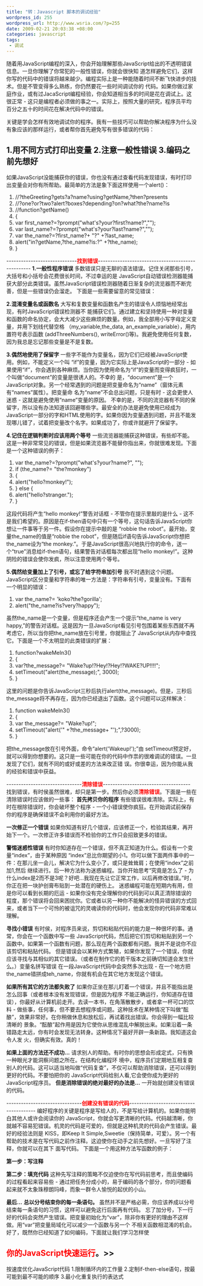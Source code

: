 ```yaml
--- 
title: "转：Javascript 脚本的调试经验"
wordpress_id: 255
wordpress_url: http://www.wsria.com/?p=255
date: 2009-02-21 20:03:38 +08:00
categories: javascript
tags: 
 - 调试
---
```

随着用JavaScript编程的深入，你会开始理解那些JavaScript给出的不透明错误信息。一旦你理解了你常犯的一般性错误，你就会很快知 道怎样避免它们，这样你写的代码中的错误将越来越少。编程实际上是一种能随着时间不断飞快进步的技术。但是不管变得多么熟练，你仍然要花一些时间调试你的 代码。如果你做过家庭作业，或有过JacaScript编程经验，你会知道相当多的时间是花在调试上。这很正常 - 这只是编程者必须做的事之一。实际上，按照大量的研究，程序员平均百分之五十的时间花在解决代码中的错误。

关键是学会怎样有效地调试你的程序。我有一些技巧可以帮助你解决程序为什么没有象应该的那样运行，或者帮你首先避免写有很多错误的代码：

1.用不同方式打印出变量
2.注意一般性错误
3.编码之前先想好
--------------------------------------------------------------------------------
如果JavaScript没能捕获你的错误，你也没有通过查看代码发现错误，有时打印出变量会对你有所帮助。最简单的方法是象下面这样使用一个alert()：

<!--more-->
<div class="highlighter">
<ol class="highlighter-c">
	<li><span> </span><span class="comment">//?theGreeting?gets?a?name?using?getName,?then?presents</span></li>
	<li class="alt"><span> </span><span class="comment">//?one?or?two?alert?boxes?depending?on?what?the?name?is</span></li>
	<li><span> </span><span class="comment">//function?getName()</span></li>
	<li class="alt"><span> {</span></li>
	<li><span> </span><span class="keyword">var</span><span> first_name?=?prompt(</span><span class="string">"what's?your?first?name?"</span><span>,</span><span class="string">""</span><span>);</span></li>
	<li class="alt"><span> </span><span class="keyword">var</span><span> last_name?=?prompt(</span><span class="string">"what's?your?last?name?"</span><span>,</span><span class="string">""</span><span>);</span></li>
	<li><span> </span><span class="keyword">var</span><span> the_name?=?first_name?+ </span><span class="string">"?"</span><span> +?last_name;</span></li>
	<li class="alt"><span> alert(</span><span class="string">"in?getName,?the_name?is:?"</span><span> +?the_name);</span></li>
	<li><span> }</span></li>
</ol>
</div>
-----------------------------<span style="color: #ff0000;"><strong>找到错误</strong></span>--------------------------------------------------
<strong>1.一般性程序错误 </strong>
多数错误只是无聊的语法错误。记住关闭那些引号，大括号和小括号会花费很长时间，不过幸运的是 JavaScript自动错误检测器能捕获大部分此类错误。虽然JavaScript错误检测器随着日渐复杂的流览器而不断完善，但是一些错误仍会溜走。 下面是一些需要留意的常见错误：

<strong>2.混淆变量名或函数名</strong>
大写和复数变量和函数名产生的错误令人烦恼地经常出现，有时JavaScript错误检测器不 能捕获它们。通过建立和坚持使用一种对变量和函数的命名协定，会大大减少这些麻烦的数量。例如，我全部用小写字母定义变量，并用下划线代替空格 （my_variable,the_data, an_example_variable），用内置符号表示函数 (addThreeNumbers(), writeError()等)。我避免使用任何复数，因为我总是忘记那些变量是不是复数。

<strong>3.偶然地使用了保留字</strong>
一些字不能作为变量名，因为它们已经被JavaScript使用。例如，不能定义一个叫 “if”的变量，因为它实际上是JavaScript的一部分 - 如果使用“if”，你会遇到各种麻烦。当你因为使用命名为“if”的变量而变得疯狂时，一个叫做“document”的变量是很诱人的。不幸的 是，“document”是一个JavaScript对象。另一个经常遇到的问题是把变量命名为“name”（窗体元素有“names”属性）。把变量命 名为“name”不会总出问题，只是有时 - 这会更使人迷惑 - 这就是避免使用“name”变量的原因。
不幸的是，不同的流览器有不同的保留字，所以没有办法知道该回避哪些字。最安全的办法是避免使用已经成为JavaScript一部分的字和HTML使用的字。如果你因为变量遇到问题，并且不能发现哪儿错了，试着把变量改个名字。如果成功了，你或许就避开了保留字。

<strong>4.记住在逻辑判断时应该用两个等号</strong>
一些流览器能捕获这种错误，有些却不能。这是一种非常常见的错误，但是如果流览器不能替你指出来，你就很难发现。下面是一个这种错误的例子：
<div class="highlighter">
<ol class="highlighter-c">
	<li><span> </span><span class="keyword">var</span><span> the_name?=?prompt(</span><span class="string">"what's?your?name?"</span><span>, </span><span class="string">""</span><span>);</span></li>
	<li class="alt"><span> </span><span class="keyword">if</span><span> (the_name?= </span><span class="string">"the?monkey"</span><span>)</span></li>
	<li><span> {</span></li>
	<li class="alt"><span> alert(</span><span class="string">"hello?monkey!"</span><span>);</span></li>
	<li><span> } </span><span class="keyword">else</span><span> {</span></li>
	<li class="alt"><span> alert(</span><span class="string">"hello?stranger."</span><span>);</span></li>
	<li><span> }</span></li>
</ol>
</div>
这段代码将产生“hello monkey!”警告对话框 - 不管你在提示里敲的是什么 - 这不是我们希望的。原因是在if-then语句中只有一个等号，这句话告诉JavaScript你想让一件事等于另一件。假设你在提示中敲的是 “robbie the robot”。最开始，变量the_name的值是“robbie the robot”，但是随后if语句告诉JavaScript你想把the_name设为“the monkey.”。于是JavaScript很高兴地执行你的命令，送一个“true”消息给if-then语句，结果警告对话框每次都出现“hello monkey!”。这种阴险的错误会使你发疯，所以注意使用两个等号。

<strong>5.偶然给变量加上了引号，或忘了给字符串加引号</strong>
我不时遇到这个问题。JavaScript区分变量和字符串的唯一方法是：字符串有引号，变量没有。下面有一个明显的错误：
<div class="highlighter">
<ol class="highlighter-c">
	<li><span> </span><span class="keyword">var</span><span> the_name?= </span><span class="string">'koko?the?gorilla'</span><span>;</span></li>
	<li class="alt"><span> alert(</span><span class="string">"the_name?is?very?happy"</span><span>);</span></li>
</ol>
</div>
虽然the_name是一个变量，但是程序还会产生一个提示“the_name is very happy,”的警告对话框。这是因为一旦JavaScript看见引号包围着某些东西就不再考虑它，所以当你把the_name放在引号里，你就阻止了 JavaScript从内存中查找它。下面是一个不太明显的此类错误的扩展：
<div class="highlighter">
<ol class="highlighter-j">
	<li><span> function?wakeMeIn3()</span></li>
	<li class="alt"><span> {</span></li>
	<li><span> var?the_message?= </span><span class="string">"Wake?up!?Hey!?Hey!?WAKE?UP!!!!"</span><span>;</span></li>
	<li class="alt"><span> setTimeout(</span><span class="string">"alert(the_message);"</span><span>, </span><span class="number">3000</span><span>);</span></li>
	<li><span> }</span></li>
</ol>
</div>
这里的问题是你告诉JavaScript三秒后执行alert(the_message)。但是，三秒后the_message将不再存在，因为你已经退出了函数。这个问题可以这样解决：
<div class="highlighter">
<ol class="highlighter-c">
	<li><span> </span><span class="keyword">function</span><span> wakeMeIn3()</span></li>
	<li class="alt"><span> {</span></li>
	<li><span> </span><span class="keyword">var</span><span> the_message?= </span><span class="string">"Wake?up!"</span><span>;</span></li>
	<li class="alt"><span> setTimeout(</span><span class="string">"alert('"</span><span> +?the_message+ </span><span class="string">"');"</span><span>,?3000);</span></li>
	<li><span> }</span></li>
</ol>
</div>
把the_message放在引号外面，命令“alert('Wakeup!');”由 setTimeout预定好，就可以得到你想要的。这只是一些可能在你的代码中作祟的很难调试的错误。一旦发现了它们，就有不同的或好或差的方法来改正错 误。你很幸运，因为你能从我的经验和错误中获益。

-------------------------------<span style="color: #ff0000;"><strong>清除错误</strong></span>------------------------------------
找到错误，有时侯虽然很难，却只是第一步。然后你必须<span style="color: #ff0000;"><strong>清除错误</strong></span>。下面是一些在清除错误时应该做的一些事：
<strong>
首先拷贝你的程序</strong>
有些错误很难清除。实际上，有时在根除错误时，你会破坏整个程序 - 一个小错误使你疯狂。在开始调试前保存你的程序是确保错误不会利用你的最好方法。

<strong>一次修正一个错误</strong>
如果你知道有好几个错误，应该修正一个，检验其结果，再开始下一个。一次修正许多错误而不检验你的工作只会招致更多的错误。

<strong>警惕迷惑性错误</strong>
有时你知道存在一个错误，但不真正知道为什么。假设有一个变量“index”，由于某种原因 “index”总比你期望的小1。你可以做下面两件事中的一件：在那儿坐一会儿，解决它为什么变小了，或只是耸耸肩；在使用“index”之前加1,然后 继续进行。后一种方法称为迷惑编程。当你开始思考“究竟是怎么了 - 为什么index是2而不是3呢？好吧...我现在先让它正常工作，以后再修改错误。”时，你正在把一块护创膏布贴到一处潜在的硬伤上。
迷惑编程可能在短期内有用，但是你可以看到长期的厄运 - 如果你没有完全理解你的代码到可以真正清除错误的程度，那个错误将会回来困扰你。它或者以另一种你不能解决的怪异错误的方式回来，或者当下一个可怜的被诅咒的灵魂读你的代码时，他会发现你的代码非常难以理解。

<strong>寻找小错误</strong>
有时侯，对程序员来说，剪切和粘贴代码的能力是一种很坏的事。通常，你会在一个函数中写一些 JavaScript代码，然后把它们剪切和粘贴到另一个函数中。如果第一个函数有问题，那么现在两个函数都有问题。我并不是说你不应该剪切和粘贴代码。 但是错误会以某种方式繁殖，如果你发现了一个错误，你就应该寻找与其相似的其它错误。（或者在制作它的若干版本之前确切知道会发生什么。）变量名拼写错误 在一段JavaScript代码中会突然多次出现 - 在一个地方把the_name错拼成teh_name，你就有机会在其它地方发现这个错误。

<strong>如果所有其它的方法都失败了</strong>
如果你正坐在那儿盯着一个错误，并且不能指出是怎么回事（或者根本没有发现错误，但是因为程序 不能正确运行，你知道存在错误），你最好从计算机前走开。去读一本书，在角落散散步，或者拿一杯可口的饮料 - 做些事，任何事，但不要去想程序或问题。这种技术在某种情况下叫做“酝酿”，效果非常好。在你稍做休息和放松后，再试着找出错误。你会得到一幅比较清晰的 景象。“酝酿”起作用是因为它使你从思维混乱中解脱出来。如果沿着一条错路走太远，你有时会发现无法转身。这种情况下最好开辟一条新路。我知道这会令人发 火，但确实有效。真的！

<strong>如果上面的方法还不成功...</strong>
请求别人的帮助。有时你的思想会形成定式，只有换一种眼光才能洞察问题之所在。在结构化编程环 境中，程序员们定期地互相复查别人的代码。这可以适当地叫做“代码复查”，不仅可以帮助消除错误，还可以得到更好的代码。不要怕把你的 JavaScript代码给别人看,它会使你成为更好的JavaScript程序员。
<strong>
但是消除错误的绝对最好的办法是...</strong>
一开始就创建没有错误的代码。

-------------------------------<span style="color: #ff0000;"><strong>创建没有错误的代码</strong></span>---------------------------------------
编好程序的关键是程序是写给人的，不是写给计算机的。如果你能明白其他人或许会阅读你的 JavaScript，你就会写更清晰的代码。代码越清晰，你就越不容易犯错误。机灵的代码是可爱的，但就是这种机灵的代码会产生错误。最好的经验法则是 KISS，即Keep It Simple,Sweetie（保持简单，可爱）。另一个有帮助的技术是在写代码之前作注释。这迫使你在动手之前先想好。一旦写好了注释，你就可以在其下 面写代码。
下面是一个用这种方法写函数的例子：

<strong>第一步：写注释</strong>

<strong>第二步：填充代码</strong>
这种先写注释的策略不仅迫使你在写代码前思考，而且使编码的过程看起来容易些 - 通过把任务分成小的，易于编码的各个部分，你的问题看起来就不太象珠穆朗玛峰，而象一群令人愉悦的起伏的小山。

<strong>最后...</strong> <strong>总以分号结束你的每一条语句。</strong>
虽然并不是严格必需，你应该养成以分号结束每一条语句的习惯，这样可以避免这行后面再有代码。 忘了加分号，下一行好的代码会突然产生错误。把变量初始化为“var”，除非你有更好的理由不这样做。用“var”把变量局域化可以减少一个函数与另一个 不相关函数相混淆的机会。
好了，既然你已经知道了如何编码，下面就让我们学习怎样使

<strong><span style="color: #ff0000;">你的JavaScript快速运行</span>。&gt;&gt;</strong>
---------------------------------------------------------
按速度优化JavaScript代码
1.限制循环内的工作量
2.定制if-then-else语句，按最可能到最不可能的顺序
3.最小化重复执行的表达式
